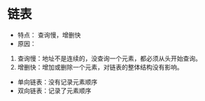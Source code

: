 # 链表
* 特点：
查询慢，增删快
* 原因：
1. 查询慢：地址不是连续的，没查询一个元素，都必须从头开始查询。
2. 增删快：增加或删除一个元素，对链表的整体结构没有影响。
* 单向链表：没有记录元素顺序
* 双向链表：记录了元素顺序